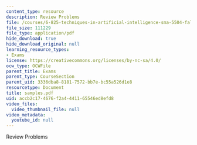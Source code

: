 ```yaml
---
content_type: resource
description: Review Problems
file: /courses/6-825-techniques-in-artificial-intelligence-sma-5504-fall-2002/accb2c174676f2a4441165546ed8efd8_samples.pdf
file_size: 111229
file_type: application/pdf
hide_download: true
hide_download_original: null
learning_resource_types:
- Exams
license: https://creativecommons.org/licenses/by-nc-sa/4.0/
ocw_type: OCWFile
parent_title: Exams
parent_type: CourseSection
parent_uid: 3336dba8-8181-7572-bb7e-bc55a526d1e8
resourcetype: Document
title: samples.pdf
uid: accb2c17-4676-f2a4-4411-65546ed8efd8
video_files:
  video_thumbnail_file: null
video_metadata:
  youtube_id: null
---
```

Review Problems